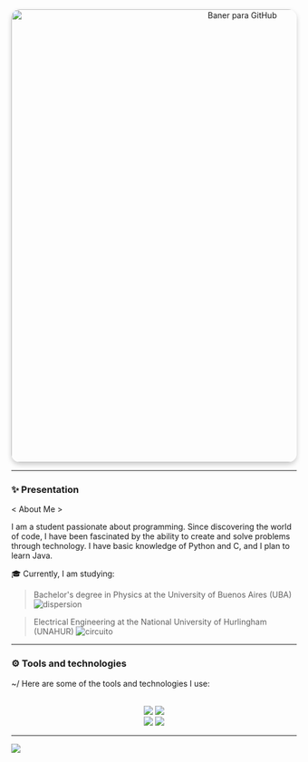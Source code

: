 
<div align="center">
  <img src="https://github.com/user-attachments/assets/2f0effda-0e79-411c-8d66-b0131c8b1971" alt="Baner para GitHub" width="800" style="border-radius: 15px; box-shadow: 0 4px 8px rgba(0, 0, 0, 0.2);">
</div>

-----------------------------------------------------------------

### ✨ Presentation 

< About Me >

I am a student passionate about programming. Since discovering the world of code, I have been fascinated by the ability to create and solve problems through technology. I have basic knowledge of Python and C, and I plan to learn Java.

🎓 Currently, I am studying: 
> Bachelor's degree in Physics at the University of Buenos Aires (UBA) 
  ![dispersion](https://github.com/user-attachments/assets/88446025-7eb2-4e15-9465-9281215de30e)

> Electrical Engineering at the National University of Hurlingham (UNAHUR)
 ![circuito](https://github.com/user-attachments/assets/f6c52e23-c1bd-47ac-b2b7-808d636d9f96)


---------------------------------------------------------------

### ⚙️ Tools and technologies

  ~/ Here are some of the tools and technologies I use:

<br/>
<div align="center">
    <img src="https://skillicons.dev/icons?i=vscode,github,git" />
    <img src="https://skillicons.dev/icons?i=python,pycharm,javascript,c,java" /><br>
    <img src="https://skillicons.dev/icons?i=notion,discord,autocad" />
    <img src="https://skillicons.dev/icons?i=ubuntu,arch,windows" />
</div>

---------------------------------------------------------------

[![](https://visitcount.itsvg.in/api?id=JunimaG&icon=0&color=0)](https://visitcount.itsvg.in)

<!-- Proudly created with GPRM ( https://gprm.itsvg.in ) -->




